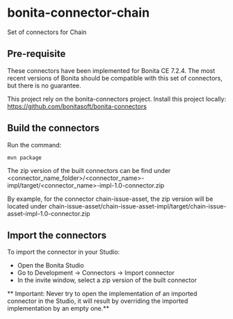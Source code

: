 # bonita-connector-chain
Set of connectors for Chain

## Pre-requisite

These connectors have been implemented for Bonita CE 7.2.4. The most recent versions of Bonita should be compatible with this set of connectors, but there is no guarantee. 

This project rely on the bonita-connectors project. Install this project locally: https://github.com/bonitasoft/bonita-connectors

## Build the connectors 

Run the command:
```    
mvn package
```

The zip version of the built connectors can be find under <connector_name_folder>/<connector_name>-impl/target/<connector_name>-impl-1.0-connector.zip

By example, for the connector chain-issue-asset, the zip version will be located under chain-issue-asset/chain-issue-asset-impl/target/chain-issue-asset-impl-1.0-connector.zip

## Import the connectors

To import the connector in your Studio:

* Open the Bonita Studio
* Go to Development -> Connectors -> Import connector
* In the invite window, select a zip version of the built connector

** Important: Never try to open the implementation of an imported connector in the Studio, it will result by overriding the imported implementation by an empty one.**
